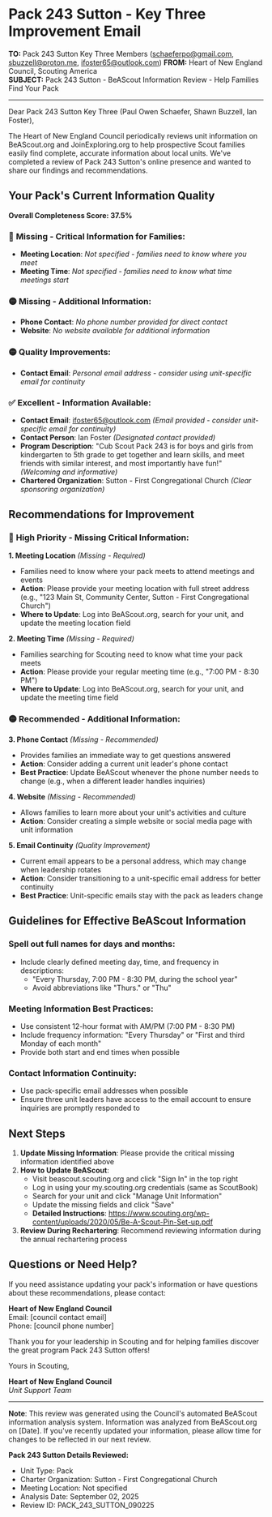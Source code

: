 # Pack 243 Sutton - Key Three Improvement Email

**TO:** Pack 243 Sutton Key Three Members (schaeferpo@gmail.com, sbuzzell@proton.me, ifoster65@outlook.com)
**FROM:** Heart of New England Council, Scouting America  
**SUBJECT:** Pack 243 Sutton - BeAScout Information Review - Help Families Find Your Pack  

---

Dear Pack 243 Sutton Key Three (Paul Owen Schaefer, Shawn  Buzzell, Ian  Foster),

The Heart of New England Council periodically reviews unit information on BeAScout.org and JoinExploring.org to help prospective Scout families easily find complete, accurate information about local units. We've completed a review of Pack 243 Sutton's online presence and wanted to share our findings and recommendations.

## Your Pack's Current Information Quality

**Overall Completeness Score: 37.5%**

### 🔴 **Missing - Critical Information for Families:**
- **Meeting Location**: *Not specified - families need to know where you meet*
- **Meeting Time**: *Not specified - families need to know what time meetings start*

### 🟡 **Missing - Additional Information:**
- **Phone Contact**: *No phone number provided for direct contact*
- **Website**: *No website available for additional information*

### 🟡 **Quality Improvements:**
- **Contact Email**: *Personal email address - consider using unit-specific email for continuity*

### ✅ **Excellent - Information Available:**
- **Contact Email**: ifoster65@outlook.com *(Email provided - consider unit-specific email for continuity)*
- **Contact Person**: Ian Foster *(Designated contact provided)*
- **Program Description**: "Cub Scout Pack 243 is for boys and girls from kindergarten to 5th grade to get together and learn skills, and meet friends with similar interest, and most importantly have fun!" *(Welcoming and informative)*
- **Chartered Organization**: Sutton - First Congregational Church *(Clear sponsoring organization)*

## Recommendations for Improvement

### 🔴 **High Priority - Missing Critical Information:**

**1. Meeting Location** *(Missing - Required)*
- Families need to know where your pack meets to attend meetings and events
- **Action**: Please provide your meeting location with full street address (e.g., "123 Main St, Community Center, Sutton - First Congregational Church")
- **Where to Update**: Log into BeAScout.org, search for your unit, and update the meeting location field

**2. Meeting Time** *(Missing - Required)*
- Families searching for Scouting need to know what time your pack meets
- **Action**: Please provide your regular meeting time (e.g., "7:00 PM - 8:30 PM")
- **Where to Update**: Log into BeAScout.org, search for your unit, and update the meeting time field

### 🟡 **Recommended - Additional Information:**

**3. Phone Contact** *(Missing - Recommended)*
- Provides families an immediate way to get questions answered
- **Action**: Consider adding a current unit leader's phone contact
- **Best Practice**: Update BeAScout whenever the phone number needs to change (e.g., when a different leader handles inquiries)

**4. Website** *(Missing - Recommended)*
- Allows families to learn more about your unit's activities and culture
- **Action**: Consider creating a simple website or social media page with unit information

**5. Email Continuity** *(Quality Improvement)*
- Current email appears to be a personal address, which may change when leadership rotates
- **Action**: Consider transitioning to a unit-specific email address for better continuity
- **Best Practice**: Unit-specific emails stay with the pack as leaders change


## Guidelines for Effective BeAScout Information

### **Spell out full names for days and months:**
- Include clearly defined meeting day, time, and frequency in descriptions:
  - "Every Thursday, 7:00 PM - 8:30 PM, during the school year"
  - Avoid abbreviations like "Thurs." or "Thu"

### **Meeting Information Best Practices:**
- Use consistent 12-hour format with AM/PM (7:00 PM - 8:30 PM)
- Include frequency information: "Every Thursday" or "First and third Monday of each month"
- Provide both start and end times when possible

### **Contact Information Continuity:**
- Use pack-specific email addresses when possible
- Ensure three unit leaders have access to the email account to ensure inquiries are promptly responded to

## Next Steps

1. **Update Missing Information**: Please provide the critical missing information identified above
2. **How to Update BeAScout**: 
   - Visit beascout.scouting.org and click "Sign In" in the top right
   - Log in using your my.scouting.org credentials (same as ScoutBook)
   - Search for your unit and click "Manage Unit Information"
   - Update the missing fields and click "Save"
   - **Detailed Instructions**: https://www.scouting.org/wp-content/uploads/2020/05/Be-A-Scout-Pin-Set-up.pdf
3. **Review During Rechartering**: Recommend reviewing information during the annual rechartering process

## Questions or Need Help?

If you need assistance updating your pack's information or have questions about these recommendations, please contact:

**Heart of New England Council**  
Email: [council contact email]  
Phone: [council phone number]

Thank you for your leadership in Scouting and for helping families discover the great program Pack 243 Sutton offers!

Yours in Scouting,

**Heart of New England Council**  
*Unit Support Team*

---

**Note**: This review was generated using the Council's automated BeAScout information analysis system. Information was analyzed from BeAScout.org on [Date]. If you've recently updated your information, please allow time for changes to be reflected in our next review.

**Pack 243 Sutton Details Reviewed:**
- Unit Type: Pack
- Charter Organization: Sutton - First Congregational Church  
- Meeting Location: Not specified
- Analysis Date: September 02, 2025
- Review ID: PACK_243_SUTTON_090225